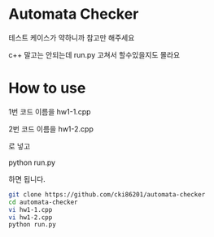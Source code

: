 # Automata Checker

테스트 케이스가 약하니까 참고만 해주세요

c++ 말고는 안되는데 run.py 고쳐서 할수있을지도 몰라요

# How to use


1번 코드 이름을 hw1-1.cpp

2번 코드 이름을 hw1-2.cpp

로 넣고

python run.py

하면 됩니다.

```bash
git clone https://github.com/cki86201/automata-checker
cd automata-checker
vi hw1-1.cpp
vi hw1-2.cpp
python run.py
```
